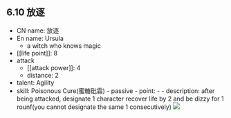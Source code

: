 ## 6.10 放逐

- CN name: 放逐
- En name: Ursula
  - a witch who knows magic
- [[life point]]: 8
- attack
  - [[attack power]]: 4
  - distance: 2
- talent: Agility
- skill: Poisonous Cure(蜜糖砒霜) - passive - point: - - description: after being attacked, designate 1 character recover life by 2 and be dizzy for 1 rounf(you cannot designate the same 1 consecutively)
  ![](https://imgsa.baidu.com/forum/w%3D580/sign=e706b538db39b6004dce0fbfd9523526/da31e0246b600c33758c6813144c510fdbf9a1c3.jpg)
